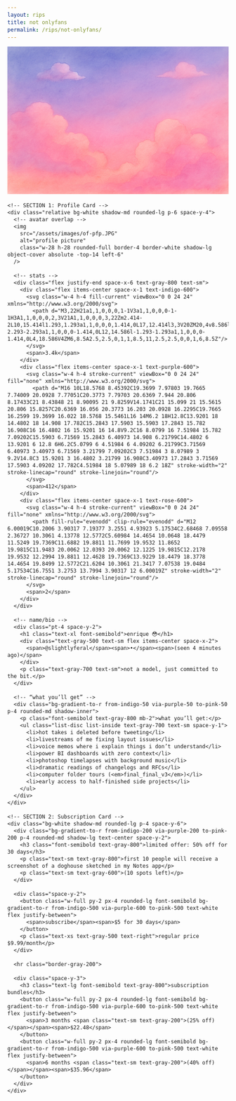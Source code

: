 ```yaml
---
layout: rips
title: not onlyfans
permalink: /rips/not-onlyfans/
---
```


<div class="w-full bg-gray-50">
  <!-- cover image -->
  <img
    src="/assets/images/of-cover.jpg"
    alt="cover image"
    class="w-full h-40 object-cover object-center"
  />

  <div class="px-6 py-4 space-y-8">

    <!-- SECTION 1: Profile Card -->
    <div class="relative bg-white shadow-md rounded-lg p-6 space-y-4">
      <!-- avatar overlap -->
      <img
        src="/assets/images/of-pfp.JPG"
        alt="profile picture"
        class="w-28 h-28 rounded-full border-4 border-white shadow-lg object-cover absolute -top-14 left-6"
      />

      <!-- stats -->
      <div class="flex justify-end space-x-6 text-gray-800 text-sm">
        <div class="flex items-center space-x-1 text-indigo-600">
          <svg class="w-4 h-4 fill-current" viewBox="0 0 24 24" xmlns="http://www.w3.org/2000/svg">
            <path d="M3,22H21a1,1,0,0,0,1-1V3a1,1,0,0,0-1-1H3A1,1,0,0,0,2,3V21A1,1,0,0,0,3,22Zm2.414-2L10,15.414l1.293,1.293a1,1,0,0,0,1.414,0L17,12.414l3,3V20ZM20,4v8.586l-2.293-2.293a1,1,0,0,0-1.414,0L12,14.586l-1.293-1.293a1,1,0,0,0-1.414,0L4,18.586V4ZM6,8.5A2.5,2.5,0,1,1,8.5,11,2.5,2.5,0,0,1,6,8.5Z"/>
          </svg>
          <span>3.4k</span>
        </div>
        <div class="flex items-center space-x-1 text-purple-600">
          <svg class="w-4 h-4 stroke-current" viewBox="0 0 24 24" fill="none" xmlns="http://www.w3.org/2000/svg">
            <path d="M16 10L18.5768 8.45392C19.3699 7.97803 19.7665 7.74009 20.0928 7.77051C20.3773 7.79703 20.6369 7.944 20.806 8.17433C21 8.43848 21 8.90095 21 9.8259V14.1741C21 15.099 21 15.5615 20.806 15.8257C20.6369 16.056 20.3773 16.203 20.0928 16.2295C19.7665 16.2599 19.3699 16.022 18.5768 15.5461L16 14M6.2 18H12.8C13.9201 18 14.4802 18 14.908 17.782C15.2843 17.5903 15.5903 17.2843 15.782 16.908C16 16.4802 16 15.9201 16 14.8V9.2C16 8.0799 16 7.51984 15.782 7.09202C15.5903 6.71569 15.2843 6.40973 14.908 6.21799C14.4802 6 13.9201 6 12.8 6H6.2C5.0799 6 4.51984 6 4.09202 6.21799C3.71569 6.40973 3.40973 6.71569 3.21799 7.09202C3 7.51984 3 8.07989 3 9.2V14.8C3 15.9201 3 16.4802 3.21799 16.908C3.40973 17.2843 3.71569 17.5903 4.09202 17.782C4.51984 18 5.07989 18 6.2 18Z" stroke-width="2" stroke-linecap="round" stroke-linejoin="round"/>
          </svg>
          <span>412</span>
        </div>
        <div class="flex items-center space-x-1 text-rose-600">
          <svg class="w-4 h-4 stroke-current" viewBox="0 0 24 24" fill="none" xmlns="http://www.w3.org/2000/svg">
            <path fill-rule="evenodd" clip-rule="evenodd" d="M12 6.00019C10.2006 3.90317 7.19377 3.2551 4.93923 5.17534C2.68468 7.09558 2.36727 10.3061 4.13778 12.5772C5.60984 14.4654 10.0648 18.4479 11.5249 19.7369C11.6882 19.8811 11.7699 19.9532 11.8652 19.9815C11.9483 20.0062 12.0393 20.0062 12.1225 19.9815C12.2178 19.9532 12.2994 19.8811 12.4628 19.7369C13.9229 18.4479 18.3778 14.4654 19.8499 12.5772C21.6204 10.3061 21.3417 7.07538 19.0484 5.17534C16.7551 3.2753 13.7994 3.90317 12 6.00019Z" stroke-width="2" stroke-linecap="round" stroke-linejoin="round"/>
          </svg>
          <span>2</span>
        </div>
      </div>

      <!-- name/bio -->
      <div class="pt-4 space-y-2">
        <h1 class="text-xl font-semibold">enrique 😳</h1>
        <div class="text-gray-500 text-sm flex items-center space-x-2">
          <span>@slightlyferal</span><span>•</span><span>(seen 4 minutes ago)</span>
        </div>
        <p class="text-gray-700 text-sm">not a model, just committed to the bit.</p>
      </div>

      <!-- “what you’ll get” -->
      <div class="bg-gradient-to-r from-indigo-50 via-purple-50 to-pink-50 p-4 rounded-md shadow-inner">
        <p class="font-semibold text-gray-800 mb-2">what you’ll get:</p>
        <ul class="list-disc list-inside text-gray-700 text-sm space-y-1">
          <li>hot takes i deleted before tweeting</li>
          <li>livestreams of me fixing layout issues</li>
          <li>voice memos where i explain things i don’t understand</li>
          <li>power BI dashboards with zero context</li>
          <li>photoshop timelapses with background music</li>
          <li>dramatic readings of changelogs and RFCs</li>
          <li>computer folder tours (<em>final_final_v3</em>)</li>
          <li>early access to half-finished side projects</li>
        </ul>
      </div>
    </div>

    <!-- SECTION 2: Subscription Card -->
    <div class="bg-white shadow-md rounded-lg p-4 space-y-6">
      <div class="bg-gradient-to-r from-indigo-200 via-purple-200 to-pink-200 p-4 rounded-md shadow-lg text-center space-y-2">
        <h3 class="font-semibold text-gray-800">limited offer: 50% off for 30 days</h3>
        <p class="text-sm text-gray-800">first 10 people will receive a screenshot of a doghouse sketched in my Notes app</p>
        <p class="text-sm text-gray-600">(10 spots left)</p>
      </div>

      <div class="space-y-2">
        <button class="w-full py-2 px-4 rounded-lg font-semibold bg-gradient-to-r from-indigo-500 via-purple-600 to-pink-500 text-white flex justify-between">
          <span>subscribe</span><span>$5 for 30 days</span>
        </button>
        <p class="text-xs text-gray-500 text-right">regular price $9.99/month</p>
      </div>

      <hr class="border-gray-200">

      <div class="space-y-3">
        <h3 class="text-lg font-semibold text-gray-800">subscription bundles</h3>
        <button class="w-full py-2 px-4 rounded-lg font-semibold bg-gradient-to-r from-indigo-500 via-purple-600 to-pink-500 text-white flex justify-between">
          <span>3 months <span class="text-sm text-gray-200">(25% off)</span></span><span>$22.48</span>
        </button>
        <button class="w-full py-2 px-4 rounded-lg font-semibold bg-gradient-to-r from-indigo-500 via-purple-600 to-pink-500 text-white flex justify-between">
          <span>6 months <span class="text-sm text-gray-200">(40% off)</span></span><span>$35.96</span>
        </button>
      </div>
    </div>

  </div>
</div>